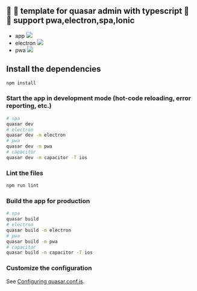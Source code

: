 ## :dizzy: :dizzy: template for quasar admin with typescript :full_moon_with_face: :full_moon_with_face: support pwa,electron,spa,Ionic

- app
  ![](https://ftp.bmp.ovh/imgs/2020/07/5c68dc2da73c5950.png)
- electron
  ![](https://ftp.bmp.ovh/imgs/2020/07/98a1f290ff67b085.jpg)
- pwa
  ![](https://ftp.bmp.ovh/imgs/2020/07/9a75635faccdaae7.jpg)

## Install the dependencies

```bash
npm install
```

### Start the app in development mode (hot-code reloading, error reporting, etc.)

```bash
# spa
quasar dev
# electron
quasar dev -m electron
# pwa
quasar dev -m pwa
# capacitor
quasar dev -m capacitor -T ios
```

### Lint the files

```bash
npm run lint
```

### Build the app for production

```bash
# spa
quasar build
# electron
quasar build -m electron
# pwa
quasar build -m pwa
# capacitor
quasar build -m capacitor -T ios
```

### Customize the configuration

See [Configuring quasar.conf.js](https://quasar.dev/quasar-cli/quasar-conf-js).
